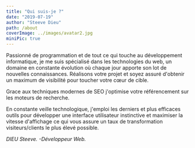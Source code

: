 ```yaml
---
title: "Qui suis-je ?"
date: "2019-07-19"
author: "Steeve Dieu"
path: /about
coverImage: ../images/avatar2.jpg
miniPic: true
---
```


Passionné de programmation et de tout ce qui touche au développement informatique, je me suis spécialisé dans les technologies du web, un domaine en constante évolution où chaque jour apporte son lot de nouvelles connaissances.
Réalisons votre projet et soyez assuré d'obtenir un maximum de visibilité pour toucher votre cœur de cible.

Grace aux techniques modernes de SEO j'optimise votre référencement sur les moteurs de recherche.

En constante veille technologique, j'emploi les derniers et plus efficaces outils pour développer une interface utilisateur instinctive et maximiser la vitesse d'affichage ce qui vous assure un taux de transformation visiteurs/clients le plus élevé possible.

*DIEU Steeve. -Développeur Web.*
